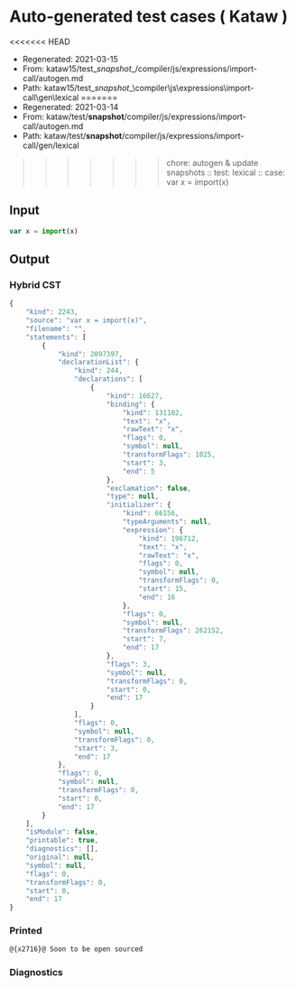 # Auto-generated test cases ( Kataw )
<<<<<<< HEAD
- Regenerated: 2021-03-15
- From: kataw15/test\__snapshot__/compiler/js/expressions/import-call/autogen.md
- Path: kataw15/test\__snapshot__\compiler\js\expressions\import-call\gen\lexical
=======
- Regenerated: 2021-03-14
- From: kataw/test/__snapshot__/compiler/js/expressions/import-call/autogen.md
- Path: kataw/test/__snapshot__/compiler/js/expressions/import-call/gen/lexical
>>>>>>> chore: autogen & update snapshots
> :: test: lexical
> :: case: var x = import(x)
## Input

`````js
var x = import(x)
`````

## Output

### Hybrid CST

```javascript
{
    "kind": 2243,
    "source": "var x = import(x)",
    "filename": "",
    "statements": [
        {
            "kind": 2097397,
            "declarationList": {
                "kind": 244,
                "declarations": [
                    {
                        "kind": 16627,
                        "binding": {
                            "kind": 131102,
                            "text": "x",
                            "rawText": "x",
                            "flags": 0,
                            "symbol": null,
                            "transformFlags": 1025,
                            "start": 3,
                            "end": 5
                        },
                        "exclamation": false,
                        "type": null,
                        "initializer": {
                            "kind": 66156,
                            "typeArguments": null,
                            "expression": {
                                "kind": 196712,
                                "text": "x",
                                "rawText": "x",
                                "flags": 0,
                                "symbol": null,
                                "transformFlags": 0,
                                "start": 15,
                                "end": 16
                            },
                            "flags": 0,
                            "symbol": null,
                            "transformFlags": 262152,
                            "start": 7,
                            "end": 17
                        },
                        "flags": 3,
                        "symbol": null,
                        "transformFlags": 0,
                        "start": 0,
                        "end": 17
                    }
                ],
                "flags": 0,
                "symbol": null,
                "transformFlags": 0,
                "start": 3,
                "end": 17
            },
            "flags": 0,
            "symbol": null,
            "transformFlags": 0,
            "start": 0,
            "end": 17
        }
    ],
    "isModule": false,
    "printable": true,
    "diagnostics": [],
    "original": null,
    "symbol": null,
    "flags": 0,
    "transformFlags": 0,
    "start": 0,
    "end": 17
}
```

### Printed

```javascript
@{x2716}@ Soon to be open sourced
```

### Diagnostics

```javascript

```


